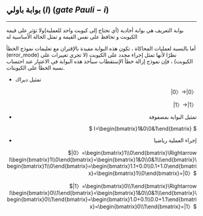 
## بوابة باولي ($I$) ($gate$ $Pauli-i$)
---
بوابة التعريف
هي بوابة أحادية (أي تحتاج إلى كيوبت واحد للعملية)ولا تؤثر على قيمة الكيوبت و تحافظ على نفس القيمة و تمثل الحالة الأساسية له

أما بالنسبة لعمليات المحاكاة ، تكون هذه البوابة مفيدة بالإقتران مع تعليمات نموذج الخطأ (error_mode) نظرًا لأنها تمثل إجراء محدد على الكيوبت (لا تجري تغييرات على الكيوبت) ، فإن نموذج إزالة خطأ الإستقطاب سيأخذ هذه البوابة في الاعتبار عند احتساب نسبة الخطأ على الكيوبتات. 


- تمثيل ديراك
 <div align="right">

$|0〉\rightarrow|0〉$

$|1〉\rightarrow|1〉$

- تمثيل البوابة بمصفوفة 

$ I=\begin{bmatrix}1&0\\0&1\end{bmatrix} $

- إجراء العملية رياضيا 

$|0〉=\begin{bmatrix}1\\0\end{bmatrix}\Rightarrow I\begin{bmatrix}1\\0\end{bmatrix}=\begin{bmatrix}1&0\\0&1\\\end{bmatrix}\begin{bmatrix}1\\0\end{bmatrix}=\begin{bmatrix}1.1+0.0\\0.1+1.0\end{bmatrix}=\begin{bmatrix}1\\0\end{bmatrix}=|0〉$

$|1〉=\begin{bmatrix}0\\1\end{bmatrix}\Rightarrow I\begin{bmatrix}0\\1\end{bmatrix}=\begin{bmatrix}1&0\\0&1\\\end{bmatrix}\begin{bmatrix}0\\1\end{bmatrix}=\begin{bmatrix}1.0+0.1\\0.0+1.1\end{bmatrix}=\begin{bmatrix}0\\1\end{bmatrix}=|1〉$
</div>



<!-- المصادر -->
<!-- https://en.wikipedia.org/wiki/Quantum_logic_gate -->
<!-- https://www.quantum-inspire.com/kbase/identity-gate/ -->


